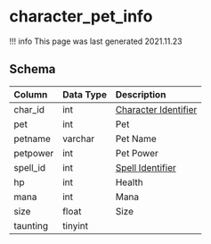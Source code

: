 # character_pet_info

!!! info
	This page was last generated 2021.11.23

## Schema

| Column | Data Type | Description |
| :--- | :--- | :--- |
| char_id | int | [Character Identifier](character_data.md) |
| pet | int | Pet |
| petname | varchar | Pet Name |
| petpower | int | Pet Power |
| spell_id | int | [Spell Identifier](../../schema/spells/spells_new.md) |
| hp | int | Health |
| mana | int | Mana |
| size | float | Size |
| taunting | tinyint |  |

